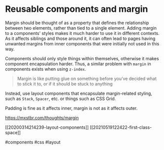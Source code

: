 # Reusable components and margin

Margin should be thought of as a property that defines the relationship between two elements, rather than tied to a single element. Adding margin to a components' styles makes it much harder to use it in different contexts. As it affects siblings and those around it, it can often lead to pages having unwanted margins from inner components that were initially not used in this way.

Components should only style things within themselves, otherwise it makes component encapsulation harder. Thus, a similar problem with `margin` in components exists when using `z-index`.

> Margin is like putting glue on something before you’ve decided what to stick it to, or if it should be stuck to anything

Instead, use layout components that encapsulate margin-related styling, such as `Stack`, `Spacer`, etc. or things such as CSS Grid.

Padding is fine as it affects inner, margin is not as it affects outer.

https://mxstbr.com/thoughts/margin

[[20200314214239-layout-components]] 
[[20210519122422-first-class-space]]

#components
#css
#layout